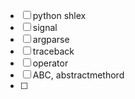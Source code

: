 - [ ] python shlex
- [ ] signal
- [ ] argparse
- [ ] traceback 
- [ ] operator
- [ ] ABC, abstractmethord
- [ ] 
